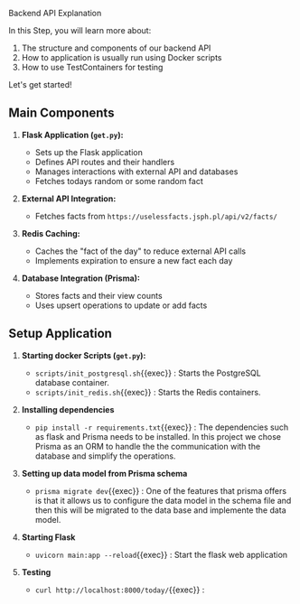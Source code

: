Backend API Explanation

In this Step, you will learn more about:

1. The structure and components of our backend API
2. How to application is usually run using Docker scripts 
3. How to use TestContainers for testing

Let's get started!

## Main Components

1. **Flask Application (`get.py`):**
   - Sets up the Flask application
   - Defines API routes and their handlers
   - Manages interactions with external API and databases
   - Fetches todays random or some random fact 
   
2. **External API Integration:**
   - Fetches facts from `https://uselessfacts.jsph.pl/api/v2/facts/`

3. **Redis Caching:**
   - Caches the "fact of the day" to reduce external API calls
   - Implements expiration to ensure a new fact each day

4. **Database Integration (Prisma):**
   - Stores facts and their view counts
   - Uses upsert operations to update or add facts

## Setup Application

1. **Starting docker Scripts (`get.py`):**
    - `scripts/init_postgresql.sh`{{exec}} : Starts the PostgreSQL database container.
    - `scripts/init_redis.sh`{{exec}} : Starts the Redis containers. 

2. **Installing dependencies**
    -  `pip install -r requirements.txt`{{exec}} : The dependencies such as flask and Prisma needs to be installed. In this project 
    we chose Prisma as an ORM to handle the the communication with the database and simplify the operations.

3. **Setting up data model from Prisma schema** 
    -   `prisma migrate dev`{{exec}} : One of the features that prisma offers is that it allows us to configure the data model in the schema file and then this will be migrated to the data base and implemente the data model. 

4. **Starting Flask**
    -   `uvicorn main:app --reload`{{exec}} : Start the flask web application


5. **Testing** 
    - `curl http://localhost:8000/today/`{{exec}} : 